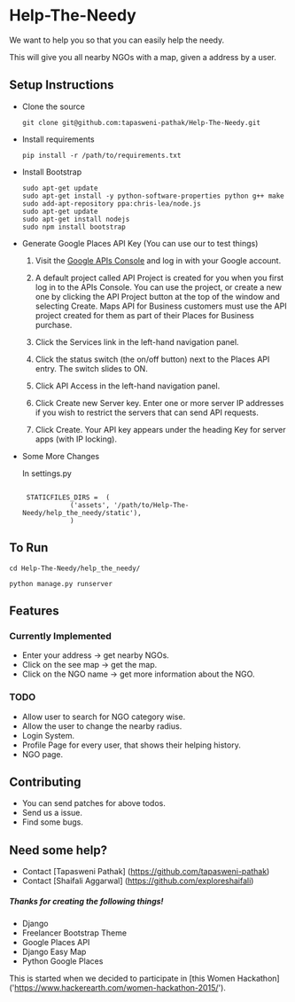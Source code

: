 # Help-The-Needy

We want to help you so that you can easily help the needy.

This will give you all nearby NGOs with a map, given a address by a user.


## Setup Instructions

* Clone the source

	```
	git clone git@github.com:tapasweni-pathak/Help-The-Needy.git
	```
* Install requirements

	```
	pip install -r /path/to/requirements.txt
	```
* Install Bootstrap

	```
	sudo apt-get update
	sudo apt-get install -y python-software-properties python g++ make
	sudo add-apt-repository ppa:chris-lea/node.js
	sudo apt-get update
	sudo apt-get install nodejs
	sudo npm install bootstrap
	```
* Generate Google Places API Key (You can use our to test things)

	1. Visit the [Google APIs Console](https://code.google.com/apis/console/b/0/?noredirect) and log in with your Google account.

	2. A default project called API Project is created for you when you first log in to the APIs Console. You can use the project, 		or create a new one by clicking the API Project button at the top of the window and selecting Create. Maps API for Business 		customers must use the API project created for them as part of their Places for Business purchase.

	3. Click the Services link in the left-hand navigation panel.

	4. Click the status switch (the on/off button) next to the Places API entry. The switch slides to ON.

	5. Click API Access in the left-hand navigation panel.

	6. Click Create new Server key. Enter one or more server IP addresses if you wish to restrict the servers that can send API requests.

	7. Click Create. Your API key appears under the heading Key for server apps (with IP locking).

* Some More Changes

	In settings.py

	```

	 STATICFILES_DIRS =  (
    			('assets', '/path/to/Help-The-Needy/help_the_needy/static'),
    			)
	```


## To Run

```
cd Help-The-Needy/help_the_needy/

python manage.py runserver
```


## Features
### Currently Implemented

* Enter your address -> get nearby NGOs.
* Click on the see map -> get the map.
* Click on the NGO name -> get more information about the NGO.



### TODO

* Allow user to search for NGO category wise.
* Allow the user to change the nearby radius.
* Login System.
* Profile Page for every user, that shows their helping history.
* NGO page.



## Contributing

* You can send patches for above todos.
* Send us a issue.
* Find some bugs.



## Need some help?

* Contact [Tapasweni Pathak] (https://github.com/tapasweni-pathak)
* Contact [Shaifali Aggarwal] (https://github.com/exploreshaifali)



##### Thanks for creating the following things!

* Django
* Freelancer Bootstrap Theme
* Google Places API
* Django Easy Map
* Python Google Places





This is started when we decided to participate in [this Women Hackathon] ('https://www.hackerearth.com/women-hackathon-2015/').

